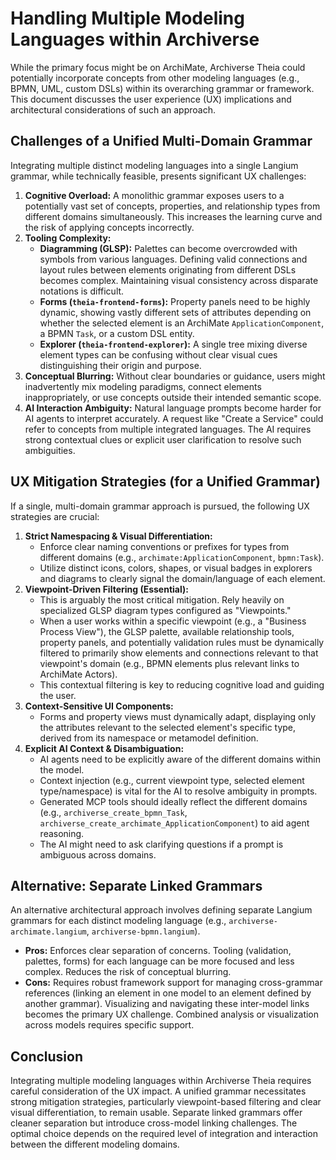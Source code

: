 # Handling Multiple Modeling Languages within Archiverse

While the primary focus might be on ArchiMate, Archiverse Theia could potentially incorporate concepts from other modeling languages (e.g., BPMN, UML, custom DSLs) within its overarching grammar or framework. This document discusses the user experience (UX) implications and architectural considerations of such an approach.

## Challenges of a Unified Multi-Domain Grammar

Integrating multiple distinct modeling languages into a single Langium grammar, while technically feasible, presents significant UX challenges:

1.  **Cognitive Overload:** A monolithic grammar exposes users to a potentially vast set of concepts, properties, and relationship types from different domains simultaneously. This increases the learning curve and the risk of applying concepts incorrectly.
2.  **Tooling Complexity:**
    *   **Diagramming (GLSP):** Palettes can become overcrowded with symbols from various languages. Defining valid connections and layout rules between elements originating from different DSLs becomes complex. Maintaining visual consistency across disparate notations is difficult.
    *   **Forms (`theia-frontend-forms`):** Property panels need to be highly dynamic, showing vastly different sets of attributes depending on whether the selected element is an ArchiMate `ApplicationComponent`, a BPMN `Task`, or a custom DSL entity.
    *   **Explorer (`theia-frontend-explorer`):** A single tree mixing diverse element types can be confusing without clear visual cues distinguishing their origin and purpose.
3.  **Conceptual Blurring:** Without clear boundaries or guidance, users might inadvertently mix modeling paradigms, connect elements inappropriately, or use concepts outside their intended semantic scope.
4.  **AI Interaction Ambiguity:** Natural language prompts become harder for AI agents to interpret accurately. A request like "Create a Service" could refer to concepts from multiple integrated languages. The AI requires strong contextual clues or explicit user clarification to resolve such ambiguities.

## UX Mitigation Strategies (for a Unified Grammar)

If a single, multi-domain grammar approach is pursued, the following UX strategies are crucial:

1.  **Strict Namespacing & Visual Differentiation:**
    *   Enforce clear naming conventions or prefixes for types from different domains (e.g., `archimate:ApplicationComponent`, `bpmn:Task`).
    *   Utilize distinct icons, colors, shapes, or visual badges in explorers and diagrams to clearly signal the domain/language of each element.
2.  **Viewpoint-Driven Filtering (Essential):**
    *   This is arguably the most critical mitigation. Rely heavily on specialized GLSP diagram types configured as "Viewpoints."
    *   When a user works within a specific viewpoint (e.g., a "Business Process View"), the GLSP palette, available relationship tools, property panels, and potentially validation rules must be dynamically filtered to primarily show elements and connections relevant to that viewpoint's domain (e.g., BPMN elements plus relevant links to ArchiMate Actors).
    *   This contextual filtering is key to reducing cognitive load and guiding the user.
3.  **Context-Sensitive UI Components:**
    *   Forms and property views must dynamically adapt, displaying only the attributes relevant to the selected element's specific type, derived from its namespace or metamodel definition.
4.  **Explicit AI Context & Disambiguation:**
    *   AI agents need to be explicitly aware of the different domains within the model.
    *   Context injection (e.g., current viewpoint type, selected element type/namespace) is vital for the AI to resolve ambiguity in prompts.
    *   Generated MCP tools should ideally reflect the different domains (e.g., `archiverse_create_bpmn_Task`, `archiverse_create_archimate_ApplicationComponent`) to aid agent reasoning.
    *   The AI might need to ask clarifying questions if a prompt is ambiguous across domains.

## Alternative: Separate Linked Grammars

An alternative architectural approach involves defining separate Langium grammars for each distinct modeling language (e.g., `archiverse-archimate.langium`, `archiverse-bpmn.langium`).

*   **Pros:** Enforces clear separation of concerns. Tooling (validation, palettes, forms) for each language can be more focused and less complex. Reduces the risk of conceptual blurring.
*   **Cons:** Requires robust framework support for managing cross-grammar references (linking an element in one model to an element defined by another grammar). Visualizing and navigating these inter-model links becomes the primary UX challenge. Combined analysis or visualization across models requires specific support.

## Conclusion

Integrating multiple modeling languages within Archiverse Theia requires careful consideration of the UX impact. A unified grammar necessitates strong mitigation strategies, particularly viewpoint-based filtering and clear visual differentiation, to remain usable. Separate linked grammars offer cleaner separation but introduce cross-model linking challenges. The optimal choice depends on the required level of integration and interaction between the different modeling domains.
